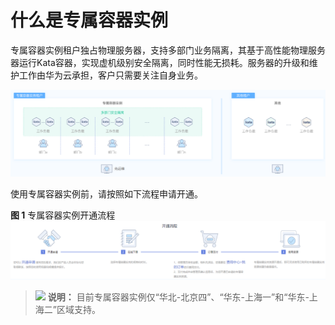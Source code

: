 # 什么是专属容器实例<a name="cci_01_0096"></a>

专属容器实例租户独占物理服务器，支持多部门业务隔离，其基于高性能物理服务器运行Kata容器，实现虚机级别安全隔离，同时性能无损耗。服务器的升级和维护工作由华为云承担，客户只需要关注自身业务。

![](figures/专属容器实例.png)

使用专属容器实例前，请按照如下流程申请开通。

**图 1**  专属容器实例开通流程<a name="fig91601451617"></a>  
![](figures/专属容器实例开通流程.png "专属容器实例开通流程")

>![](public_sys-resources/icon-note.gif) **说明：** 
>目前专属容器实例仅“华北-北京四”、“华东-上海一”和“华东-上海二”区域支持。

